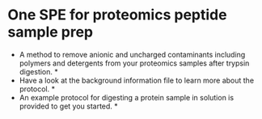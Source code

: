 # One SPE for proteomics peptide sample prep
* A method to remove anionic and uncharged contaminants including polymers and detergents from your proteomics samples after trypsin digestion. *
* Have a look at the background information file to learn more about the protocol. *
* An example protocol for digesting a protein sample in solution is provided to get you started. *
